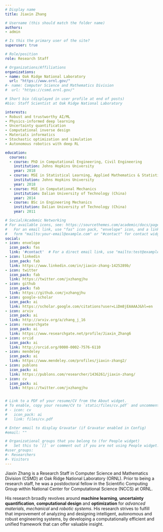 ```yaml
---
# Display name
title: Jiaxin Zhang

# Username (this should match the folder name)
authors:
- admin

# Is this the primary user of the site?
superuser: true

# Role/position
role: Research Staff

# Organizations/Affiliations
organizations:
- name: Oak Ridge National Laboratory
  url: "https://www.ornl.gov/"
#- name: Computer Science and Mathematics Division
#  url: "https://csmd.ornl.gov/"

# Short bio (displayed in user profile at end of posts)
#bio: Staff Scientist at Oak Ridge National Laboratory

interests:
- Robust and trustworthy AI/ML
- Physics-informed deep learning 
- Uncertainty quantification 
- Computational inverse design 
- Materials informatics
- Stochastic optimization and simulation
- Autonomous robotics with deep RL 

education:
  courses:
  - course: PhD in Computational Engineering, Civil Engineering 
    institution: Johns Hopkins University 
    year: 2018
  - course: MSE in Statistical Learning, Applied Mathematics & Statistics
    institution: Johns Hopkins University 
    year: 2018
  - course: MSE in Computational Mechanics
    institution: Dalian University of Technology (China)
    year: 2014
  - course: BSc in Engineering Mechanics
    institution: Dalian University of Technology (China)
    year: 2011

# Social/Academic Networking
# For available icons, see: https://sourcethemes.com/academic/docs/page-builder/#icons
#   For an email link, use "fas" icon pack, "envelope" icon, and a link in the
#   form "mailto:your-email@example.com" or "#contact" for contact widget.
social:
- icon: envelope
  icon_pack: fas
  link: '#contact'  # For a direct email link, use "mailto:test@example.org".
- icon: linkedin
  icon_pack: fab
  link: https://www.linkedin.com/in/jiaxin-zhang-1425289b/
- icon: twitter
  icon_pack: fab
  link: https://twitter.com/jxzhangjhu
- icon: github
  icon_pack: fab
  link: https://github.com/jxzhangjhu
- icon: google-scholar
  icon_pack: ai
  link: https://scholar.google.com/citations?user=LiDm8jEAAAAJ&hl=en
- icon: arxiv
  icon_pack: ai
  link: http://arxiv.org/a/zhang_j_16
- icon: researchgate
  icon_pack: ai
  link: https://www.researchgate.net/profile/Jiaxin_Zhang6
- icon: orcid
  icon_pack: ai
  link: http://orcid.org/0000-0002-7576-6110
- icon: mendeley
  icon_pack: ai
  link: https://www.mendeley.com/profiles/jiaxin-zhang2/
- icon: publons
  icon_pack: ai
  link: https://publons.com/researcher/1436261/jiaxin-zhang/
- icon: cv
  icon_pack: ai
  link: https://twitter.com/jxzhangjhu


# Link to a PDF of your resume/CV from the About widget.
# To enable, copy your resume/CV to `static/files/cv.pdf` and uncomment the lines below.
# - icon: cv
#   icon_pack: ai
#   link: files/cv.pdf

# Enter email to display Gravatar (if Gravatar enabled in Config)
#email: ""

# Organizational groups that you belong to (for People widget)
#   Set this to `[]` or comment out if you are not using People widget.
#user_groups:
#- Researchers
#- Visitors
---
```


Jiaxin Zhang is a Research Staff in Computer Science and Mathematics Division (CSMD) at Oak Ridge National Laboratory (ORNL). Prior to being a research staff, he was a postdoctoral fellow in the Scientific Computing Group within National Center for Computational Science (NCCS) at ORNL. 

His research broadly revolves around **machine learning**, **uncertainty quantification**, **computational design** and **optimization** for *advanced materials*, *mechanical* and *robotic systems*.  His research strives to fulfill that improvement of analyzing and designing intelligent, autonomous and robust engineering systems, by developing a computationally efficient and unified framework that can offer valuable insight. 





